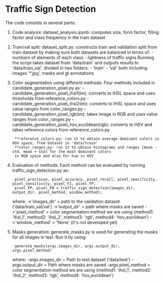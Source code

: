 # Traffic Sign Detection



The code consists in several parts:
1. Code analysis:
   dataset_analysis.ipynb: computes size, form factor, filling factor and class frequency in the train dataset

2. Train/val split:
    dataset_split.py: constructs train and validation split from train dataset by making sure both datasets are
    balanced in terms of:
        - numbers of elements of each class
        - lightness of traffic signs
    Running the script takes dataset from 'data/train' and outputs results to 'data/train_val', divided in two folders:
        - 'train'
        - 'val'
    both including images '*.jpg', masks and gt annotations

3. Color segmentation using different methods:
    Four methods included in candidate_generation_pixel.py as:
        - candidate_generation_pixel_ihsl1(im): converts to IHSL space and uses thresholds from reference_colors.py
        - candidate_generation_pixel_ihsl2(im): converts to IHSL space and uses value ranges from color_ranges.py
        - candidate_generation_pixel_rgb(im): takes image in RGB and uses value ranges from color_ranges.py
        - candidate_generation_pixel_hsv_euclidean(rgb): converts to HSV and takes reference colors from
        reference_colors.py

        **reference_colors.py: run it to obtain average dominant colors in HSV space, from dataset in 'data/train'
        **color_ranges.py: run it to obtain histograms and ranges [mean - std, mean + std] for the most dominant colors
        in RGB space and also for hue in HSV

4. Evaluation of methods:
    Each method can be evaluated by running traffic_sign_detection.py as:

        pixel_precision, pixel_accuracy, pixel_recall, pixel_specificity, pixel_sensitivity, pixel_F1, pixel_TP,
        pixel_FP, pixel_FN = traffic_sign_detection(images_dir, output_dir, pixel_method, window_method);

     where:
       ->'images_dir' = path to the validation dataset ('data/train_val/val')
       ->'output_dir' = path where masks are saved
       ->'pixel_method' = color segmentation method we are using (method1: 'ihsl_1', method2: 'ihsl_2', method3: 'rgb',
       method4: 'hsv_euclidean')
       ->'window_method' = 'None' (it's not developed yet)

5. Masks generation:
    generate_masks.py is used for generating the masks for all images in test.
    Run it by using:

        generate_masks(args.images_dir, args.output_dir, args.pixel_method)

     where:
        -args.images_dir = Path to test dataset ('data/test')
        -args.output_dir = Path where masks are saved
        -args.pixel_method = color segmentation method we are using (method1: 'ihsl_1', method2: 'ihsl_2', method3: 'rgb',
       method4: 'hsv_euclidean')
